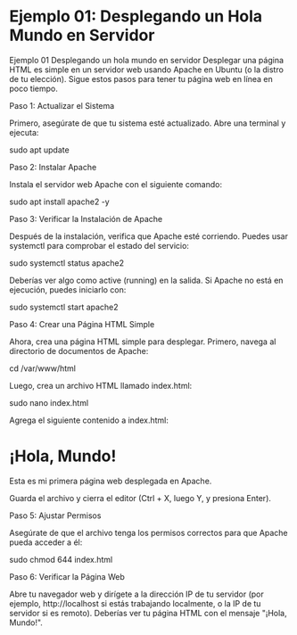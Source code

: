 # Ejemplo 01: Desplegando un Hola Mundo en Servidor

Ejemplo 01
Desplegando un hola mundo en servidor
Desplegar una página HTML es simple en un servidor web usando Apache en Ubuntu (o la distro de tu elección). Sigue estos pasos para tener tu página web en línea en poco tiempo.

Paso 1: Actualizar el Sistema

Primero, asegúrate de que tu sistema esté actualizado. Abre una terminal y ejecuta:

sudo apt update

Paso 2: Instalar Apache

Instala el servidor web Apache con el siguiente comando:

sudo apt install apache2 -y

Paso 3: Verificar la Instalación de Apache

Después de la instalación, verifica que Apache esté corriendo. Puedes usar systemctl para comprobar el estado del servicio:

sudo systemctl status apache2

Deberías ver algo como active (running) en la salida. Si Apache no está en ejecución, puedes iniciarlo con:

sudo systemctl start apache2

Paso 4: Crear una Página HTML Simple

Ahora, crea una página HTML simple para desplegar. Primero, navega al directorio de documentos de Apache:

cd /var/www/html

Luego, crea un archivo HTML llamado index.html:

sudo nano index.html

Agrega el siguiente contenido a index.html:

<!DOCTYPE html>
<html lang="en">
<head>
    <meta charset="UTF-8">
    <meta name="viewport" content="width=device-width, initial-scale=1.0">
    <title>Mi Primera Página Web</title>
</head>
<body>
    <h1>¡Hola, Mundo!</h1>
    <p>Esta es mi primera página web desplegada en Apache.</p>
</body>
</html>

Guarda el archivo y cierra el editor (Ctrl + X, luego Y, y presiona Enter).

Paso 5: Ajustar Permisos

Asegúrate de que el archivo tenga los permisos correctos para que Apache pueda acceder a él:

sudo chmod 644 index.html

Paso 6: Verificar la Página Web

Abre tu navegador web y dirígete a la dirección IP de tu servidor (por ejemplo, http://localhost si estás trabajando localmente, o la IP de tu servidor si es remoto). Deberías ver tu página HTML con el mensaje "¡Hola, Mundo!".
